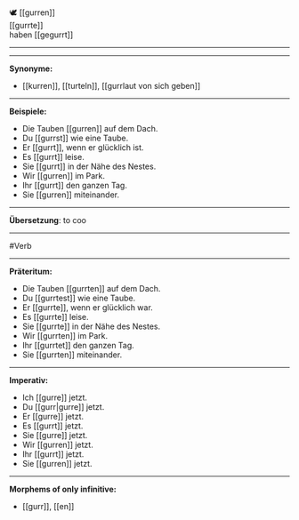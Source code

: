 🕊️ [[gurren]]  
[[gurrte]]  
haben [[gegurrt]]

---

---

**Synonyme:**

- [[kurren]], [[turteln]], [[gurrlaut von sich geben]]

---

**Beispiele:**

- Die Tauben [[gurren]] auf dem Dach.
- Du [[gurrst]] wie eine Taube.
- Er [[gurrt]], wenn er glücklich ist.
- Es [[gurrt]] leise.
- Sie [[gurrt]] in der Nähe des Nestes.
- Wir [[gurren]] im Park.
- Ihr [[gurrt]] den ganzen Tag.
- Sie [[gurren]] miteinander.

---

**Übersetzung**:
to coo

---

#Verb

---

**Präteritum:**

- Die Tauben [[gurrten]] auf dem Dach.
- Du [[gurrtest]] wie eine Taube.
- Er [[gurrte]], wenn er glücklich war.
- Es [[gurrte]] leise.
- Sie [[gurrte]] in der Nähe des Nestes.
- Wir [[gurrten]] im Park.
- Ihr [[gurrtet]] den ganzen Tag.
- Sie [[gurrten]] miteinander.

---

**Imperativ:**

- Ich [[gurre]] jetzt.
- Du [[gurr|gurre]] jetzt.
- Er [[gurre]] jetzt.
- Es [[gurrt]] jetzt.
- Sie [[gurre]] jetzt.
- Wir [[gurren]] jetzt.
- Ihr [[gurrt]] jetzt.
- Sie [[gurren]] jetzt.

---

**Morphems of only infinitive:**

- [[gurr]], [[en]]
